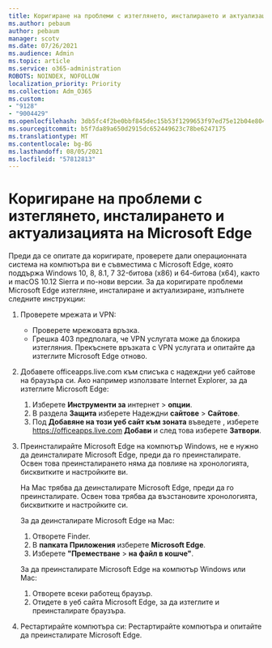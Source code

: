 ```yaml
---
title: Коригиране на проблеми с изтеглянето, инсталирането и актуализацията на Microsoft Edge
ms.author: pebaum
author: pebaum
manager: scotv
ms.date: 07/26/2021
ms.audience: Admin
ms.topic: article
ms.service: o365-administration
ROBOTS: NOINDEX, NOFOLLOW
localization_priority: Priority
ms.collection: Adm_O365
ms.custom:
- "9128"
- "9004429"
ms.openlocfilehash: 3db5fc4f2be0bbf845dec15b53f1299653f97ed75e12b04e8041de5982f5a74a
ms.sourcegitcommit: b5f7da89a650d2915dc652449623c78be6247175
ms.translationtype: MT
ms.contentlocale: bg-BG
ms.lasthandoff: 08/05/2021
ms.locfileid: "57812813"
---
```

# <a name="fix-problems-with-the-download-installation-and-update-of-microsoft-edge"></a>Коригиране на проблеми с изтеглянето, инсталирането и актуализацията на Microsoft Edge

Преди да се опитате да коригирате, проверете дали операционната система на компютъра ви е съвместима с Microsoft Edge, която поддържа Windows 10, 8, 8.1, 7 32-битова (x86) и 64-битова (x64), както и macOS 10.12 Sierra и по-нови версии. За да коригирате проблеми Microsoft Edge изтегляне, инсталиране и актуализиране, изпълнете следните инструкции:

1. Проверете мрежата и VPN:
    - Проверете мрежовата връзка.
    - Грешка 403 предполага, че VPN услугата може да блокира изтегляния. Прекъснете връзката с VPN услугата и опитайте да изтеглите Microsoft Edge отново.
1. Добавете officeapps.live.com към списъка с надеждни уеб сайтове на браузъра си.
    Ако например използвате Internet Explorer, за да изтеглите Microsoft Edge:
    1. Изберете **Инструменти за** интернет  >  **опции**.
    2. В раздела **Защита** изберете Надеждни **сайтове**  >  **Сайтове**.
    3. Под **Добавяне на този уеб сайт към зоната** въведете , изберете <https://officeapps.live.com> **Добави** и след това изберете **Затвори**.
1. Преинсталирайте Microsoft Edge на компютър Windows, не е нужно да деинсталирате Microsoft Edge, преди да го преинсталирате. Освен това преинсталирането няма да повлияе на хронологията, бисквитките и настройките ви.

    На Mac трябва да деинсталирате Microsoft Edge, преди да го преинсталирате. Освен това трябва да възстановите хронологията, бисквитките и настройките си.

    За да деинсталирате Microsoft Edge на Mac:
    1. Отворете Finder.
    2. В **папката Приложения** изберете **Microsoft Edge**.
    3. Изберете **"Преместване**  >  **на файл в кошче"**.

    За да преинсталирате Microsoft Edge на компютър Windows или Mac:
    1. Отворете всеки работещ браузър.
    2. Отидете в уеб сайта Microsoft Edge, за да изтеглите и преинсталирате браузъра.
1. Рестартирайте компютъра си: Рестартирайте компютъра и опитайте да преинсталирате Microsoft Edge.

